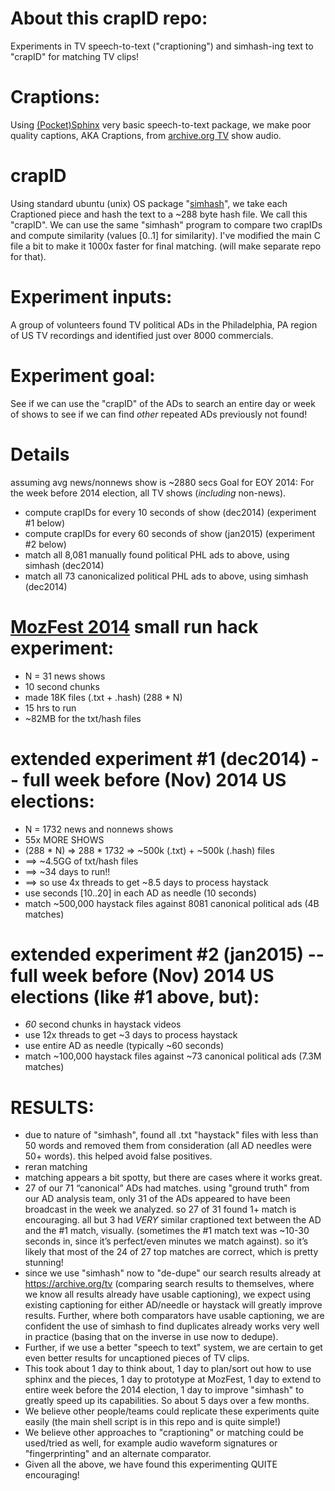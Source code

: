 # About this crapID repo:
Experiments in TV speech-to-text ("craptioning") and simhash-ing text to "crapID" for matching TV clips!

# Craptions:
Using <a href="http://en.wikipedia.org/wiki/CMU_Sphinx#PocketSphinx">(Pocket)Sphinx</a> very basic speech-to-text package, we make poor quality captions, AKA Craptions, from <a href="https://archive.org/tv">archive.org TV<a/> show audio.

# crapID
Using standard ubuntu (unix) OS package "<a href="http://manpages.ubuntu.com/manpages/man1/simhash.1.html">simhash</a>", we take each Craptioned piece and hash the text to a ~288 byte hash file.  We call this "crapID".  We can use the same "simhash" program to compare two crapIDs and compute similarity (values [0..1] for similarity).
I've modified the main C file a bit to make it 1000x faster for final matching.  (will make separate repo for that).


# Experiment inputs:
A group of volunteers found TV political ADs in the Philadelphia, PA region of US TV recordings and identified just over 8000 commercials.

# Experiment goal:
See if we can use the "crapID" of the ADs to search an entire day or week of shows to see if we can find *other* repeated ADs previously not found!

# Details

assuming avg news/nonnews show is ~2880 secs
Goal for EOY 2014:
For the week before 2014 election, all TV shows (*including* non-news).
  - compute crapIDs for every 10 seconds of show (dec2014) (experiment #1 below)
  - compute crapIDs for every 60 seconds of show (jan2015) (experiment #2 below)
  - match all 8,081 manually found political PHL ads to above, using simhash (dec2014)
  - match all 73 canonicalized political PHL ads to above, using simhash (dec2014)

# <a href="http://mozfestartoftheweb.tumblr.com/">MozFest 2014</a> small run hack experiment:
  - N = 31 news shows
  - 10 second chunks
  - made 18K files (.txt + .hash)  (288 * N)
  - 15 hrs to run
  - ~82MB for the txt/hash files

# extended experiment #1 (dec2014) -- full week before (Nov) 2014 US elections:
  - N = 1732 news and nonnews shows
  - 55x MORE SHOWS
  - (288 * N) => 288 * 1732 => ~500k (.txt) + ~500k (.hash) files
  - ==> ~4.5GG of txt/hash files
  - ==> ~34 days to run!!
  - ==> so use 4x threads to get ~8.5 days to process haystack
  - use seconds [10..20] in each AD as needle (10 seconds)
  - match ~500,000 haystack files  against  8081 canonical political ads (4B matches)


# extended experiment #2 (jan2015) -- full week before (Nov) 2014 US elections (like #1 above, but):
  - *60* second chunks in haystack videos
  - use 12x threads to get ~3 days to process haystack
  - use entire AD as needle (typically ~60 seconds)
  - match ~100,000 haystack files  against  ~73 canonical political ads (7.3M matches)


# RESULTS:
  - due to nature of "simhash", found all .txt "haystack" files with less than 50 words and removed them from consideration (all AD needles were 50+ words).  this helped avoid false positives.
  - reran matching
  - matching appears a bit spotty, but there are cases where it works great.
  - 27 of our 71 “canonical” ADs had matches.  using "ground truth" from our AD analysis team, only 31 of the ADs appeared to have been broadcast in the week we analyzed.  so 27 of 31 found 1+ match is encouraging.  all but 3 had *VERY* similar craptioned text between the AD and the #1 match, visually.  (sometimes the #1 match text was ~10-30 seconds in, since it’s perfect/even minutes we match against).  so it’s likely that most of the 24 of 27 top matches are correct, which is pretty stunning!
  - since we use "simhash" now to "de-dupe" our search results already at https://archive.org/tv (comparing search results to themselves, where we know all results already have usable captioning), we expect using existing captioning for either AD/needle or haystack will greatly improve results.  Further, where both comparators have usable captioning, we are confident the use of simhash to find duplicates already works very well in practice (basing that on the inverse in use now to dedupe).
  - Further, if we use a better "speech to text" system, we are certain to get even better results for uncaptioned pieces of TV clips.
  - This took about 1 day to think about, 1 day to plan/sort out how to use sphinx and the pieces, 1 day to prototype at MozFest, 1 day to extend to entire week before the 2014 election, 1 day to improve "simhash" to greatly speed up its capabilities.  So about 5 days over a few months.
  - We believe other people/teams could replicate these experiments quite easily (the main shell script is in this repo and is quite simple!)
  - We believe other approaches to "craptioning" or matching could be used/tried as well, for example audio waveform signatures or "fingerprinting" and an alternate comparator.
  - Given all the above, we have found this experimenting QUITE encouraging!
